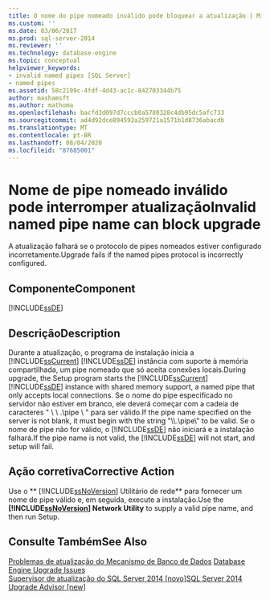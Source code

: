 ```yaml
---
title: O nome do pipe nomeado inválido pode bloquear a atualização | Microsoft Docs
ms.custom: ''
ms.date: 03/06/2017
ms.prod: sql-server-2014
ms.reviewer: ''
ms.technology: database-engine
ms.topic: conceptual
helpviewer_keywords:
- invalid named pipes [SQL Server]
- named pipes
ms.assetid: 58c2199c-4fdf-4d43-ac1c-842703344b75
author: mashamsft
ms.author: mathoma
ms.openlocfilehash: bacfd3d097d7cccb0a5780328c4db95dc5afc733
ms.sourcegitcommit: ad4d92dce894592a259721a1571b1d8736abacdb
ms.translationtype: MT
ms.contentlocale: pt-BR
ms.lasthandoff: 08/04/2020
ms.locfileid: "87685001"
---
```

# <a name="invalid-named-pipe-name-can-block-upgrade"></a><span data-ttu-id="7e6e5-102">Nome de pipe nomeado inválido pode interromper atualização</span><span class="sxs-lookup"><span data-stu-id="7e6e5-102">Invalid named pipe name can block upgrade</span></span>
  <span data-ttu-id="7e6e5-103">A atualização falhará se o protocolo de pipes nomeados estiver configurado incorretamente.</span><span class="sxs-lookup"><span data-stu-id="7e6e5-103">Upgrade fails if the named pipes protocol is incorrectly configured.</span></span>  
  
## <a name="component"></a><span data-ttu-id="7e6e5-104">Componente</span><span class="sxs-lookup"><span data-stu-id="7e6e5-104">Component</span></span>  
 [!INCLUDE[ssDE](../../includes/ssde-md.md)]  
  
## <a name="description"></a><span data-ttu-id="7e6e5-105">Descrição</span><span class="sxs-lookup"><span data-stu-id="7e6e5-105">Description</span></span>  
 <span data-ttu-id="7e6e5-106">Durante a atualização, o programa de instalação inicia a [!INCLUDE[ssCurrent](../../includes/sscurrent-md.md)] [!INCLUDE[ssDE](../../includes/ssde-md.md)] instância com suporte à memória compartilhada, um pipe nomeado que só aceita conexões locais.</span><span class="sxs-lookup"><span data-stu-id="7e6e5-106">During upgrade, the Setup program starts the [!INCLUDE[ssCurrent](../../includes/sscurrent-md.md)][!INCLUDE[ssDE](../../includes/ssde-md.md)] instance with shared memory support, a named pipe that only accepts local connections.</span></span> <span data-ttu-id="7e6e5-107">Se o nome do pipe especificado no servidor não estiver em branco, ele deverá começar com a cadeia de caracteres " \\ \\ .\pipe \\ " para ser válido.</span><span class="sxs-lookup"><span data-stu-id="7e6e5-107">If the pipe name specified on the server is not blank, it must begin with the string "\\\\.\pipe\\" to be valid.</span></span> <span data-ttu-id="7e6e5-108">Se o nome de pipe não for válido, o [!INCLUDE[ssDE](../../includes/ssde-md.md)] não iniciará e a instalação falhará.</span><span class="sxs-lookup"><span data-stu-id="7e6e5-108">If the pipe name is not valid, the [!INCLUDE[ssDE](../../includes/ssde-md.md)] will not start, and setup will fail.</span></span>  
  
## <a name="corrective-action"></a><span data-ttu-id="7e6e5-109">Ação corretiva</span><span class="sxs-lookup"><span data-stu-id="7e6e5-109">Corrective Action</span></span>  
 <span data-ttu-id="7e6e5-110">Use o \*\* [!INCLUDE[ssNoVersion](../../includes/ssnoversion-md.md)] Utilitário de rede\*\* para fornecer um nome de pipe válido e, em seguida, execute a instalação.</span><span class="sxs-lookup"><span data-stu-id="7e6e5-110">Use the **[!INCLUDE[ssNoVersion](../../includes/ssnoversion-md.md)] Network Utility** to supply a valid pipe name, and then run Setup.</span></span>  
  
## <a name="see-also"></a><span data-ttu-id="7e6e5-111">Consulte Também</span><span class="sxs-lookup"><span data-stu-id="7e6e5-111">See Also</span></span>  
 <span data-ttu-id="7e6e5-112">[Problemas de atualização do Mecanismo de Banco de Dados](../../../2014/sql-server/install/database-engine-upgrade-issues.md) </span><span class="sxs-lookup"><span data-stu-id="7e6e5-112">[Database Engine Upgrade Issues](../../../2014/sql-server/install/database-engine-upgrade-issues.md) </span></span>  
 [<span data-ttu-id="7e6e5-113">Supervisor de atualização do SQL Server 2014 &#91;novo&#93;</span><span class="sxs-lookup"><span data-stu-id="7e6e5-113">SQL Server 2014 Upgrade Advisor &#91;new&#93;</span></span>](sql-server-2014-upgrade-advisor.md)  
  
  
